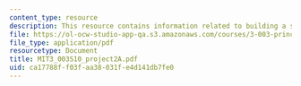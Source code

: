 ```yaml
---
content_type: resource
description: This resource contains information related to building a solar cell.
file: https://ol-ocw-studio-app-qa.s3.amazonaws.com/courses/3-003-principles-of-engineering-practice-spring-2010/ca17788ff03faa38031fe4d141db7fe0_MIT3_003S10_project2A.pdf
file_type: application/pdf
resourcetype: Document
title: MIT3_003S10_project2A.pdf
uid: ca17788f-f03f-aa38-031f-e4d141db7fe0
---
```

